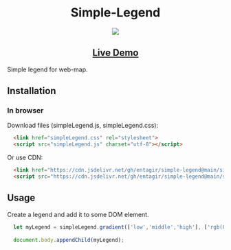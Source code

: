 <h1 align="center">Simple-Legend</h1>

<p align="center"><img src="https://entagir.ru/img/simpleLegend.png"></p>

<h2 align="center"><a  href="https://simple-legend.entagir.ru">Live Demo</a></h2>
Simple legend for web-map.

## Installation

### In browser
Download files (simpleLegend.js, simpleLegend.css):
```html
  <link href="simpleLegend.css" rel="stylesheet">
  <script src="simpleLegend.js" charset="utf-8"></script>
```

Or use CDN:
```html
  <link href="https://cdn.jsdelivr.net/gh/entagir/simple-legend@main/simpleLegend.css" rel="stylesheet">
  <script src="https://cdn.jsdelivr.net/gh/entagir/simple-legend@main/simpleLegend.js" charset="utf-8"></script>
```

## Usage

Create a legend and add it to some DOM element.

```js
  let myLegend = simpleLegend.gradient(['low','middle','high'], ['rgb(0,255,0)','rgb(255,255,0)','rgb(255,0,0)'], 'title');
	
  document.body.appendChild(myLegend);
```
